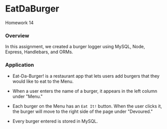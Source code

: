 # EatDaBurger
Homework 14

### Overview

In this assignment, we created a burger logger using MySQL, Node, Express, Handlebars, and ORMs.

### Application

* Eat-Da-Burger! is a restaurant app that lets users add burgers that they would like to eat to the Menu.

* When a user enters the name of a burger, it appears in the left column under "Menu."

* Each burger on the Menu has an `Eat It!` button. When the user clicks it, the burger will move to the right side of the page under "Devoured."

* Every burger entered is stored in MySQL.


